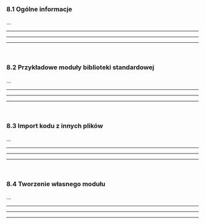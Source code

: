### 8.1 Ogólne informacje
...

---
---
---
&nbsp;
&nbsp;
### 8.2 Przykładowe moduły biblioteki standardowej
...

---
---
---
&nbsp;
&nbsp;
### 8.3 Import kodu z innych plików
...

---
---
---
&nbsp;
&nbsp;
### 8.4 Tworzenie własnego modułu
...

---
---
---
&nbsp;
&nbsp;
